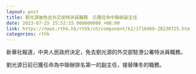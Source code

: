 ```yaml
---
layout: post
title: 劉光源被免去外交部特派員職務　已獲任命中聯辦副主任
date: 2023-07-25 15:52:15.000000000 +08:00
link: https://news.rthk.hk/rthk/ch/component/k2/1710469-20230725.htm
categories: rthk
---
```


新華社報道，中央人民政府決定，免去劉光源的外交部駐港公署特派員職務。

劉光源日前已獲任命為中聯辦排名第一的副主任，接替陳冬的職務。
